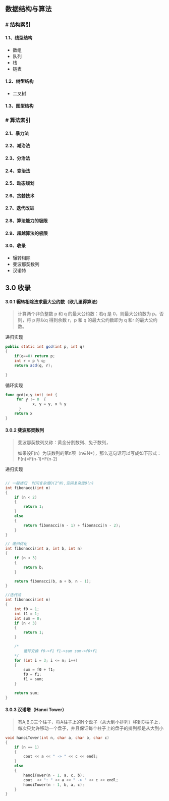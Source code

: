 

## 数据结构与算法



 ###  # 结构索引

#### 1.1、线型结构

+ 数组
+ 队列
+ 栈
+ 链表

#### 1.2、树型结构

+ 二叉树

#### 1.3、图型结构



### # 算法索引

#### 2.1、暴力法

#### 2.2、减治法

#### 2.3、分治法

#### 2.4、变治法

#### 2.5、动态规划

#### 2.6、贪婪技术

#### 2.7、迭代改进

#### 2.8、算法能力的极限

#### 2.9、超越算法的极限

#### 3.0、收录

+ 辗转相除
+ 斐波那契数列
+ 汉诺特













## 3.0 收录

#### 3.0.1 辗转相除法求最大公约数（欧几里得算法）

>计算两个非负整数 p 和 q 的最大公约数：若q 是 0，则最大公约数为 p。否则，将 p 除以q 得到余数 r，p 和 q 的最大公约数即为 q 和r 的最大公约数。

递归实现

```java
public static int gcd(int p, int q)
{
    if(q==0) return p;
    int r = p % q;
    return acd(q, r);
    
}
```

循环实现

```go
func gcd(x,y int) int {
     for y != 0  {     
            x, y = y, x % y 
      }  
    return x
}
```



#### 3.0.2 斐波那契数列

>斐波那契数列又称：黄金分割数列、兔子数列，
>
>如果设F(n）为该数列的第n项（n∈N*），那么这句话可以写成如下形式：F(n)=F(n-1)+F(n-2)

递归实现

```c++

// 一般递归  时间复杂度O(2^N),空间复杂度O(n)   
int fibonacci(int n)
{
    if (n < 2)
    {
        return 1;
    }
    else
    {
        return fibonacci(n - 1) + fibonacci(n - 2);
    }
}

```



```c++
// 递归优化
int fibonacci(int a, int b, int n)
{
    if (n < 3)
    {
        return b;
    }

    return fibonacci(b, a + b, n - 1);
}
```



```c++
//迭代法
int fibonacci(int n)
{
    int f0 = 1;
    int f1 = 1;
    int sum = 0;
    if (n < 3)
    {
        return 1;
    }

    /*
        循环交换 f0->f1 f1->sum sum->f0+f1
    */
    for (int i = 3; i <= n; i++)
    {
        sum = f0 + f1;
        f0 = f1;
        f1 = sum;
    }

    return sum;
}
```



#### 3.0.3 汉诺塔（Hanoi Tower）

>有A,B,C三个柱子，将A柱子上的N个盘子（从大到小排列）移到C柱子上，每次只允许移动一个盘子，并且保证每个柱子上的盘子的排列都是从大到小



```c++
void hanoiTower(int n, char a, char b, char c)
{
    if (n == 1)
    {
        cout << a << " -> " << c << endl;
    }
    else
    {
        hanoiTower(n - 1, a, c, b);
        cout  << ": " << a << " -> " << c << endl;
        hanoiTower(n - 1, b, a, c);
    }
}
```

